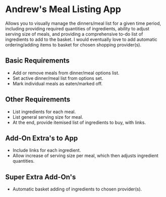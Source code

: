 # Andrew's Meal Listing App
Allows you to visually manage the dinners/meal list for a given time period, including providing required quantities of ingredients, ability to adjust serving size of meals, and providing a comprehensive to-do list of ingredients to add to the basket.
I would eventually love to add automatic ordering/adding items to basket for chosen shopping provider(s).

## Basic Requirements
- Add or remove meals from dinner/meal options list.
- Set active dinner/meal list from options set.
- Mark individual meals as eaten/marked off.

## Other Requirements
- List ingredients for each meal.
- List general serving size for meal.
- At the end, provide itemised list of ingredients to buy, with links.

## Add-On Extra's to App
- Include links for each ingredient.
- Allow increase of serving size per meal, which then adjusts ingredient quantities.

## Super Extra Add-On's
- Automatic basket adding of ingredients to chosen provider(s).
